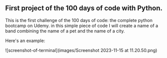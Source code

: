 <h2>First project of the 100 days of code with Python.</h2>
<p>This is the first challenge of the 100 days of code: the complete python bootcamp on Udemy.
in this simple piece of code I will create a name of a band combining the name of a pet and the name of a city.</p>

<p>Here's an example:</p>

![screenshot-of-terminal](images/Screenshot 2023-11-15 at 11.20.50.png)